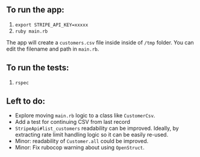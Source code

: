 ## To run the app:

1. `export STRIPE_API_KEY=xxxxx`
2. `ruby main.rb`

The app will create a `customers.csv` file inside inside of `/tmp` folder. You can edit the filename and path in `main.rb`.

## To run the tests:

1. `rspec`

## Left to do:

- Explore moving `main.rb` logic to a class like `CustomerCsv`.
- Add a test for continuing CSV from last record
- `StripeApi#list_customers` readability can be improved. Ideally, by extracting rate limit handling logic so it can be easily re-used.
- Minor: readability of `Customer.all` could be improved.
- Minor: Fix rubocop warning about using `OpenStruct`.
